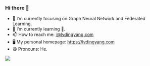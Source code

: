 ### Hi there 👋

<!-- **NiallLDY/NiallLDY** is a ✨ _special_ ✨ repository because its `README.md` (this file) appears on your GitHub profile. -->

<!-- Here are some ideas to get you started: -->

- 🔭 I’m currently focusing on Graph Neural Network and Federated Learning.
- 🌱 I’m currently learning 🥳.
- 📫 How to reach me: i@lvdingyang.com
- 🖥 My personal homepage: https://lvdingyang.com
- 😄 Pronouns: He.
<!-- - ⚡ Fun fact: ... -->
<!-- - 👯 I’m looking to collaborate on ... -->
<!-- - 🤔 I’m looking for help with ... -->
<!-- - 💬 Ask me about ... -->

<!-- ![LDY's GitHub stats](https://github-readme-stats.vercel.app/api?username=NiallLDY&show_icons=true&count_private=true&include_all_commits=true) -->

<img align="left" src="https://github-readme-stats.vercel.app/api?username=NiallLDY&show_icons=true&icon_color=0366d6&text_color=728096&bg_color=00000000&count_private=true&include_all_commits=true" />
